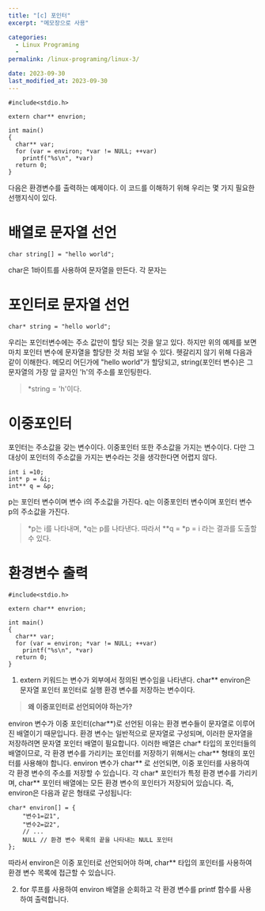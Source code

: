 ```yaml
---
title: "[c] 포인터"
excerpt: "메모장으로 사용"

categories:
  - Linux Programing
  - 
permalink: /linux-programing/linux-3/

date: 2023-09-30
last_modified_at: 2023-09-30
---
```


```
#include<stdio.h>

extern char** envrion;

int main()
{
  char** var;
  for (var = environ; *var != NULL; ++var)
    printf("%s\n", *var)
  return 0;
}
```
다음은 환경변수를 출력하는 예제이다.
이 코드를 이해하기 위해 우리는 몇 가지 필요한 선행지식이 있다.

# 배열로 문자열 선언
```
char string[] = "hello world";
```
char은 1바이트를 사용하여 문자열을 만든다. 각 문자는 

# 포인터로 문자열 선언 
```
char* string = "hello world";
```
우리는 포인터변수에는 주소 값만이 할당 되는 것을 알고 있다. 
하지만 위의 예제를 보면 마치 포인터 변수에 문자열을 할당한 것 처럼 보일 수 있다.
헷갈리지 않기 위해 다음과 같이 이해한다.
메모리 어딘가에 "hello world"가 할당되고, string(포인터 변수)은 그 문자열의 가장 앞 글자인 'h'의 주소를 포인팅한다.
> *string = 'h'이다.

# 이중포인터
포인터는 주소값을 갖는 변수이다. 이중포인터 또한 주소값을 가지는 변수이다.
다만 그 대상이 포인터의 주소값을 가지는 변수라는 것을 생각한다면 어렵지 않다.
```
int i =10;
int* p = &i;
int** q = &p;
```
p는 포인터 변수이며 변수 i의 주소값을 가진다.
q는 이중포인터 변수이며 포인터 변수 p의 주소값을 가진다.
> *p는 i를 나타내며, *q는 p를 나타낸다.
> 따라서 **q = *p = i 라는 결과를 도출할 수 있다.

# 환경변수 출력

```
#include<stdio.h>

extern char** envrion;

int main()
{
  char** var;
  for (var = environ; *var != NULL; ++var)
    printf("%s\n", *var)
  return 0;
}
```

1. extern 키워드는 변수가 외부에서 정의된 변수임을 나타낸다. char** environ은 문자열 포인터 포인터로 실행 환경 변수를 저장하는 변수이다.
   
> **왜 이중포인터로 선언되어야 하는가?**

environ 변수가 이중 포인터(char**)로 선언된 이유는 환경 변수들이 문자열로 이루어진 배열이기 때문입니다.
환경 변수는 일반적으로 문자열로 구성되며, 이러한 문자열을 저장하려면 문자열 포인터 배열이 필요합니다. 이러한 배열은 char* 타입의 포인터들의 배열이므로, 각 환경 변수를 가리키는 포인터를 저장하기 위해서는 char** 형태의 포인터를 사용해야 합니다.
environ 변수가 char** 로 선언되면, 이중 포인터를 사용하여 각 환경 변수의 주소를 저장할 수 있습니다. 각 char* 포인터가 특정 환경 변수를 가리키며, char** 포인터 배열에는 모든 환경 변수의 포인터가 저장되어 있습니다.
즉, environ은 다음과 같은 형태로 구성됩니다:
```
char* environ[] = {
    "변수1=값1",
    "변수2=값2",
    // ...
    NULL // 환경 변수 목록의 끝을 나타내는 NULL 포인터
};
```
따라서 environ은 이중 포인터로 선언되어야 하며, char** 타입의 포인터를 사용하여 환경 변수 목록에 접근할 수 있습니다.

2. for 루프를 사용하여 environ 배열을 순회하고 각 환경 변수를 printf 함수를 사용하여 출력합니다.
